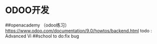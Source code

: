 # ODOO开发
##openacademy （odoo练习）
https://www.odoo.com/documentation/9.0/howtos/backend.html
todo : Advanced Vi
##school
to do:fix bug
